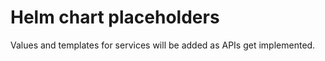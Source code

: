 # Helm chart placeholders

Values and templates for services will be added as APIs get implemented.
